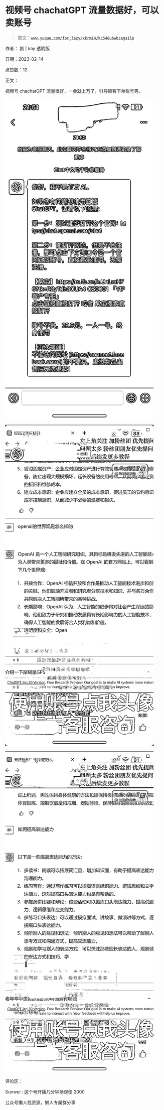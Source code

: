 # 视频号 chachatGPT 流量数据好，可以卖账号

> 原文：[`www.yuque.com/for_lazy/xkrm14/kc548ubwbcegs1lp`](https://www.yuque.com/for_lazy/xkrm14/kc548ubwbcegs1lp)



作者： 凯 | kay 透明版



日期：2023-02-14



点赞数：12

<ne-card data-card-name="hr" data-card-type="block" id="CX4N0" data-event-boundary="card">

正文：



视频号 chachatGPT 流量很好，一会就上万了，引导顾客下单账号等。



<ne-card data-card-name="image" data-card-type="inline" id="pzflO" data-event-boundary="card">![](img/107a8981bb56b31d4828fb4cd44e4623.png)</ne-card>



<ne-card data-card-name="image" data-card-type="inline" id="UpXPO" data-event-boundary="card">![](img/2ed12fee644b8709febbaf9b5c02a5d5.png)</ne-card>



<ne-card data-card-name="image" data-card-type="inline" id="BQEwN" data-event-boundary="card">![](img/a53b55106f2625e81b48e290f42d7904.png)</ne-card>

<ne-card data-card-name="hr" data-card-type="block" id="jp2Py" data-event-boundary="card">

评论区：



Sunwei : 这个号开播几分钟场观便 2000

<ne-card data-card-name="hr" data-card-type="block" id="GT1uQ" data-event-boundary="card">

公众号懒人找资源，懒人专属群分享

</ne-card></ne-card></ne-card>